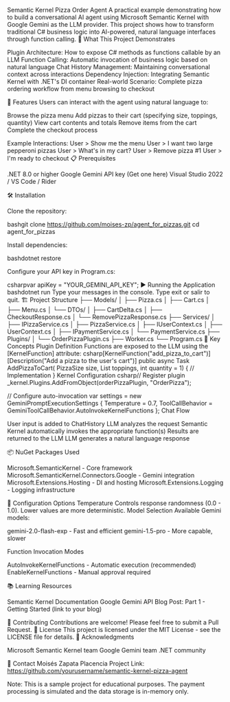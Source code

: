 Semantic Kernel Pizza Order Agent
A practical example demonstrating how to build a conversational AI agent using Microsoft Semantic Kernel with Google Gemini as the LLM provider. This project shows how to transform traditional C# business logic into AI-powered, natural language interfaces through function calling.
🎯 What This Project Demonstrates

Plugin Architecture: How to expose C# methods as functions callable by an LLM
Function Calling: Automatic invocation of business logic based on natural language
Chat History Management: Maintaining conversational context across interactions
Dependency Injection: Integrating Semantic Kernel with .NET's DI container
Real-world Scenario: Complete pizza ordering workflow from menu browsing to checkout

🚀 Features
Users can interact with the agent using natural language to:

Browse the pizza menu
Add pizzas to their cart (specifying size, toppings, quantity)
View cart contents and totals
Remove items from the cart
Complete the checkout process

Example Interactions:
User > Show me the menu
User > I want two large pepperoni pizzas
User > What's in my cart?
User > Remove pizza #1
User > I'm ready to checkout
📋 Prerequisites

.NET 8.0 or higher
Google Gemini API key (Get one here)
Visual Studio 2022 / VS Code / Rider

🛠️ Installation

Clone the repository:

bashgit clone https://github.com/moises-zp/agent_for_pizzas.git
cd agent_for_pizzas

Install dependencies:

bashdotnet restore

Configure your API key in Program.cs:

csharpvar apiKey = "YOUR_GEMINI_API_KEY";
▶️ Running the Application
bashdotnet run
Type your messages in the console. Type exit or salir to quit.
🏗️ Project Structure
├── Models/
│   ├── Pizza.cs
│   ├── Cart.cs
│   ├── Menu.cs
│   └── DTOs/
│       ├── CartDelta.cs
│       ├── CheckoutResponse.cs
│       └── RemovePizzaResponse.cs
├── Services/
│   ├── IPizzaService.cs
│   ├── PizzaService.cs
│   ├── IUserContext.cs
│   ├── UserContext.cs
│   ├── IPaymentService.cs
│   └── PaymentService.cs
├── Plugins/
│   └── OrderPizzaPlugin.cs
├── Worker.cs
└── Program.cs
🔑 Key Concepts
Plugin Definition
Functions are exposed to the LLM using the [KernelFunction] attribute:
csharp[KernelFunction("add_pizza_to_cart")]
[Description("Add a pizza to the user's cart")]
public async Task<CartDelta> AddPizzaToCart(
    PizzaSize size,
    List<PizzaToppings> toppings,
    int quantity = 1)
{
    // Implementation
}
Kernel Configuration
csharp// Register plugin
_kernel.Plugins.AddFromObject(orderPizzaPlugin, "OrderPizza");

// Configure auto-invocation
var settings = new GeminiPromptExecutionSettings
{
    Temperature = 0.7,
    ToolCallBehavior = GeminiToolCallBehavior.AutoInvokeKernelFunctions
};
Chat Flow

User input is added to ChatHistory
LLM analyzes the request
Semantic Kernel automatically invokes the appropriate function(s)
Results are returned to the LLM
LLM generates a natural language response

📦 NuGet Packages Used

Microsoft.SemanticKernel - Core framework
Microsoft.SemanticKernel.Connectors.Google - Gemini integration
Microsoft.Extensions.Hosting - DI and hosting
Microsoft.Extensions.Logging - Logging infrastructure

🔧 Configuration Options
Temperature
Controls response randomness (0.0 - 1.0). Lower values are more deterministic.
Model Selection
Available Gemini models:

gemini-2.0-flash-exp - Fast and efficient
gemini-1.5-pro - More capable, slower

Function Invocation Modes

AutoInvokeKernelFunctions - Automatic execution (recommended)
EnableKernelFunctions - Manual approval required

📚 Learning Resources

Semantic Kernel Documentation
Google Gemini API
Blog Post: Part 1 - Getting Started (link to your blog)

🤝 Contributing
Contributions are welcome! Please feel free to submit a Pull Request.
📄 License
This project is licensed under the MIT License - see the LICENSE file for details.
🙏 Acknowledgments

Microsoft Semantic Kernel team
Google Gemini team
.NET community

📧 Contact
Moisés Zapata Placencia 
Project Link: https://github.com/yourusername/semantic-kernel-pizza-agent

Note: This is a sample project for educational purposes. The payment processing is simulated and the data storage is in-memory only.